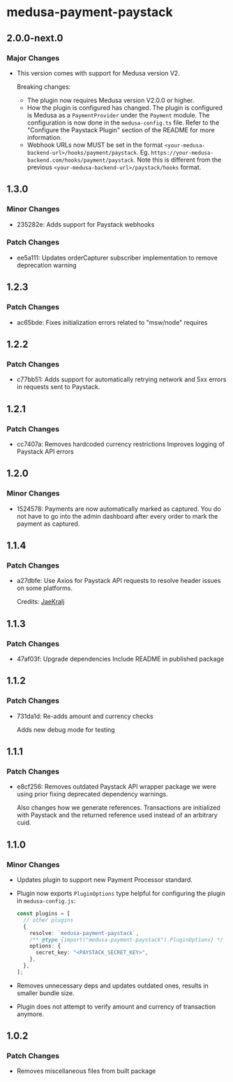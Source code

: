 # medusa-payment-paystack

## 2.0.0-next.0

### Major Changes

- This version comes with support for Medusa version V2.

  Breaking changes:

  - The plugin now requires Medusa version V2.0.0 or higher.
  - How the plugin is configured has changed. The plugin is configured is Medusa as a `PaymentProvider` under the `Payment` module. The configuration is now done in the `medusa-config.ts` file. Refer to the "Configure the Paystack Plugin" section of the README for more information.
  - Webhook URLs now MUST be set in the format `<your-medusa-backend-url>/hooks/payment/paystack`. Eg. `https://your-medusa-backend.com/hooks/payment/paystack`. Note this is different from the previous `<your-medusa-backend-url>/paystack/hooks` format.

## 1.3.0

### Minor Changes

- 235282e: Adds support for Paystack webhooks

### Patch Changes

- ee5a111: Updates orderCapturer subscriber implementation to remove deprecation warning

## 1.2.3

### Patch Changes

- ac65bde: Fixes initialization errors related to "msw/node" requires

## 1.2.2

### Patch Changes

- c77bb51: Adds support for automatically retrying network and 5xx errors in requests sent to Paystack.

## 1.2.1

### Patch Changes

- cc7407a: Removes hardcoded currency restrictions
  Improves logging of Paystack API errors

## 1.2.0

### Minor Changes

- 1524578: Payments are now automatically marked as captured. You do not have to go into the admin dashboard after every order to mark the payment as captured.

## 1.1.4

### Patch Changes

- a27dbfe: Use Axios for Paystack API requests to resolve header issues on some platforms.

  Credits: [JaeKralj](https://github.com/JaeKralj)

## 1.1.3

### Patch Changes

- 47af03f: Upgrade dependencies
  Include README in published package

## 1.1.2

### Patch Changes

- 731da1d: Re-adds amount and currency checks

  Adds new debug mode for testing

## 1.1.1

### Patch Changes

- e8cf256: Removes outdated Paystack API wrapper package we were using prior fixing deprecated dependency warnings.

  Also changes how we generate references. Transactions are initialized with Paystack and the returned reference used instead of an arbitrary cuid.

## 1.1.0

### Minor Changes

- Updates plugin to support new Payment Processor standard.

- Plugin now exports `PluginOptions` type helpful for configuring the plugin in `medusa-config.js`:

  ```ts
  const plugins = [
    // other plugins
    {
      resolve: `medusa-payment-paystack`,
      /** @type {import("medusa-payment-paystack").PluginOptions} */
      options: {
        secret_key: "<PAYSTACK_SECRET_KEY>",
      },
    },
  ];
  ```

- Removes unnecessary deps and updates outdated ones, results in smaller bundle size.

- Plugin does not attempt to verify amount and currency of transaction anymore.

## 1.0.2

### Patch Changes

- Removes miscellaneous files from built package

```

```
